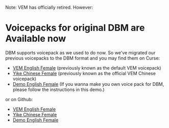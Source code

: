 Note: VEM has officially retired. However:

Voicepacks for original DBM are Available now
=================

<p>DBM supports voicepack as we used to do now. So we've migrated our previous voicepacks to the DBM format and you may find them on Curse:</p>

<ul>
<li><a href="http://www.curse.com/addons/wow/dbm-voicepack-vem">VEM English Female</a> (previously known as the default VEM voicepack)</li>
<li><a href="http://www.curse.com/addons/wow/dbm-voicepack-yike">Yike Chinese Female</a> (previously known as the official VEM Chinese voicepack)</li>
<li><a href="http://www.curse.com/addons/wow/dbm-voicepack-demo">Demo English Female</a> (If you wanna make you own voice pack for DBM, please follow the instructions in this demo.)</li>
</ul>
<p>or on Github:</p>
<ul>
<li><a href="https://github.com/henryj/DBM-Voicepack-VEM">VEM English Female</a></li>
<li><a href="https://github.com/Mini-Dragon/DBM-VoicePack-Yike">Yike Chinese Female</a></li>
<li><a href="https://github.com/henryj/DBM-Voicepack-Demo">Demo English Female</a></li>
</ul>
